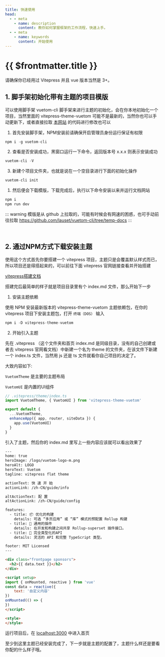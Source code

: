 ```yaml
--- 
title: 快速使用
head:
  - - meta
    - name: description
      content: 教你如何掌握框架的工作流程，快速上手。
  - - meta
    - name: keywords
      content: 开始使用
---
```


# {{ $frontmatter.title }}

请确保你已经用过 Vitepress 并且 vue 版本当然是 3+。


## **1.** 脚手架初始化带有主题的项目模版

可以使用脚手架 vuetom-cli 脚手架来进行主题的初始化，会在你本地初始化一个项目，当然里面的 vitepress-theme-vuetom 可能不是最新的，当然你也可以手动更新下，或者直接拉取 [本网站](https://github.com/lauset/vitepress-theme-vuetom) 的代码进行修改也可以

1. 首先安装脚手架，NPM安装前请确保开启管理员身份运行保证有权限

```js light
npm i -g vuetom-cli
```

2. 查看是否安装成功，黑窗口运行一下命令，返回版本号 x.x.x 则表示安装成功
```js light
vuetom-cli -V
```

3. 新建个项目文件夹，也就是说在一个空目录进行下面的初始化操作

```js light
vuetom-cli init
```

1. 然后便会下载模版，下载完成后，执行以下命令安装以来并运行文档网站

```js light
npm i
npm run dev
```

::: warning
模版是从 github 上拉取的，可能有时候会有网速的困惑，也可手动前往拉取
https://github.com/lauset/vuetom-cli/tree/temp-docs
:::

<br/>

## **2.** 通过NPM方式下载安装主题

使用这个方式首先你要搭建一个 vitepress 项目，主题只是会覆盖默认样式而已，所以项目还是得搭起来的，可以前往下面 vitepress 官网链接查看并开始搭建

[vitepress搭建文档](https://vitepress.vuejs.org/guide/getting-started.html)

搭建完后最简单的样子就是项目目录里有个 index.md 文件，那么开始下一步

1. 安装主题依赖

使用 NPM 安装最新版本的 vitepress-theme-vuetom 主题依赖包，在你的 vitepress 项目下安装主题包，打开 `终端（DOS）` 输入

```js light
npm i -D vitepress-theme-vuetom
```

2. 开始引入主题
  
先在 .vitepress （这个文件夹和首页 index.md 是同级目录，没有的自己创建或者去 vitepress 官网看文档）中新建一个名为 theme 的文件夹，在该文件下新建一个 index.ts 文件，当然用 js 还是 ts 文件就看你自己项目的决定了。

大致内容如下:

`VuetomTheme` 是主要的主题布局

`VuetomUI` 是内置的UI组件

```javascript light
// .vitepress/theme/index.ts
import VuetomTheme, { VuetomUI } from 'vitepress-theme-vuetom' 

export default {
  ...VuetomTheme,
  enhanceApp({ app, router, siteData }) {
    app.use(VuetomUI)
  }
}
```
引入了主题，然后你的 index.md 里写上一些内容应该就可以看出效果了

```html light
---
home: true
heroImage: /logo/vuetom-logo-m.png
heroAlt: LOGO
heroText: Vuetom
tagline: vitepress flat theme 

actionText: 快 速 开 始
actionLink: /zh-CN/guide/info

altActionText: 配 置
altActionLink: /zh-CN/guide/config

features:
  - title: 📦 优化的构建
    details: 可选 “多页应用” 或 “库” 模式的预配置 Rollup 构建
  - title: 🔩 通用的插件
    details: 在开发和构建之间共享 Rollup-superset 插件接口。
  - title: 🔑 完全类型化的API
    details: 灵活的 API 和完整 TypeScript 类型。

footer: MIT Licensed
---

<div class="frontpage sponsors">
  <h2>{{ data.text }}</h2>
</div>

<script setup>
import { onMounted, reactive } from 'vue'
const data = reactive({
    text: '自定义内容'
})
onMounted(() => {
})
</script>

<style>
</style>
```

运行项目后，在 [localhost:3000](http://localhost:3000) 中进入首页

至少到这里主题已经安装完成了，下一步就是主题的配置了，主题什么样还是要看你配的什么样子哦。
